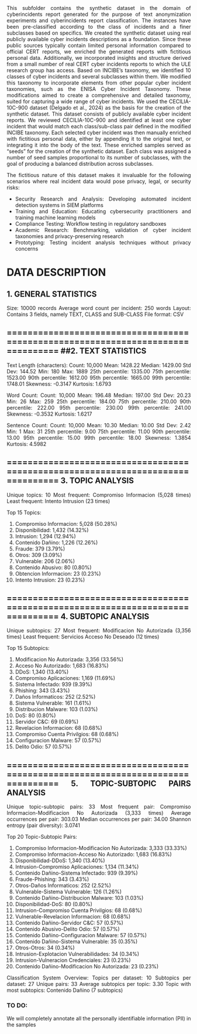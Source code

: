 <div align="justify">This subfolder contains the synthetic dataset in the domain of cyberincidents report generated for the purpose of text anonymization experiments and cyberincidents report classification. The instances have been pre-classified according to the class of incidents and a finer subclasses based on specifics. We created the synthetic dataset using real publicly available cyber incidents descriptions as a foundation. Since these public sources typically contain limited personal information compared to official CERT reports, we enriched the generated reports with fictitious personal data. Additionally, we incorporated insights and structure derived from a small number of real CERT cyber incidents reports to which the ULE research group has access.
Based on INCIBE’s taxonomy,  we identified 10 classes of cyber incidents and several subclasses within them. We modified this taxonomy to incorporate elements from other popular cyber incident taxonomies, such as the ENISA Cyber Incident Taxonomy. These modifications aimed to create a comprehensive and detailed taxonomy, suited for capturing a wide range of cyber incidents.
We used the CECILIA-10C-900 dataset (Delgado et al., 2024) as the basis for the creation of the synthetic dataset. This dataset consists of publicly available cyber incident reports. We reviewed CECILIA-10C-900 and identified at least one cyber incident that would match each class/sub-class pair defined in the modified INCIBE taxonomy.
Each selected cyber incident was then manually enriched with fictitious personal data, either by appending it to the original text, or integrating it into the body of the text. These enriched samples served as “seeds” for the creation of the synthetic dataset. Each class was assigned a number of seed samples proportional to its number of subclasses, with the goal of producing a balanced distribution across subclasses.

The fictitious nature of this dataset makes it invaluable for the following scenarios where real incident data would pose privacy, legal, or security risks:
- Security Research and Analysis: Developing automated incident detection systems in SIEM platforms
- Training and Education: Educating cybersecurity practitioners and training machine learning models
- Compliance Testing: Workflow testing in regulatory sandboxes
- Academic Research: Benchmarking, validation of cyber incident taxonomies and privacy-preserving research
- Prototyping: Testing incident analysis techniques without privacy concerns

# DATA DESCRIPTION
## 1. GENERAL STATISTICS
Size: 10000 records
Average word count per incident: 250 words
Layout: Contains 3 fields, namely TEXT, CLASS and SUB-CLASS
File format: CSV

================================================================================
##2. TEXT STATISTICS
--------------------------------------------------

Text Length (characters):
  Count: 10,000
  Mean: 1428.22
  Median: 1429.00
  Std Dev: 144.52
  Min: 180
  Max: 1889
  25th percentile: 1335.00
  75th percentile: 1523.00
  90th percentile: 1612.00
  95th percentile: 1665.00
  99th percentile: 1748.01
  Skewness: -0.3147
  Kurtosis: 1.6793

Word Count:
  Count: 10,000
  Mean: 196.48
  Median: 197.00
  Std Dev: 20.23
  Min: 26
  Max: 259
  25th percentile: 184.00
  75th percentile: 210.00
  90th percentile: 222.00
  95th percentile: 230.00
  99th percentile: 241.00
  Skewness: -0.3532
  Kurtosis: 1.6217

Sentence Count:
  Count: 10,000
  Mean: 10.30
  Median: 10.00
  Std Dev: 2.42
  Min: 1
  Max: 31
  25th percentile: 9.00
  75th percentile: 11.00
  90th percentile: 13.00
  95th percentile: 15.00
  99th percentile: 18.00
  Skewness: 1.3854
  Kurtosis: 4.5982

================================================================================
3. TOPIC ANALYSIS
--------------------------------------------------
Unique topics: 10
Most frequent: Compromiso Informacion (5,028 times)
Least frequent: Intento Intrusion (23 times)

Top 15 Topics:
   1. Compromiso Informacion: 5,028 (50.28%)
   2. Disponibilidad: 1,432 (14.32%)
   3. Intrusion: 1,294 (12.94%)
   4. Contenido Dañino: 1,226 (12.26%)
   5. Fraude: 379 (3.79%)
   6. Otros: 309 (3.09%)
   7. Vulnerable: 206 (2.06%)
   8. Contenido Abusivo: 80 (0.80%)
   9. Obtencion Informacion: 23 (0.23%)
  10. Intento Intrusion: 23 (0.23%)

================================================================================
4. SUBTOPIC ANALYSIS
--------------------------------------------------
Unique subtopics: 27
Most frequent: Modificacion No Autorizada (3,356 times)
Least frequent: Servicios Acceso No Deseado (12 times)

Top 15 Subtopics:
   1. Modificacion No Autorizada: 3,356 (33.56%)
   2. Acceso No Autorizado: 1,683 (16.83%)
   3. DDoS: 1,340 (13.40%)
   4. Compromiso Aplicaciones: 1,169 (11.69%)
   5. Sistema Infectado: 939 (9.39%)
   6. Phishing: 343 (3.43%)
   7. Daños Informaticos: 252 (2.52%)
   8. Sistema Vulnerable: 161 (1.61%)
   9. Distribucion Malware: 103 (1.03%)
  10. DoS: 80 (0.80%)
  11. Servidor C&C: 69 (0.69%)
  12. Revelacion Informacion: 68 (0.68%)
  13. Compromiso Cuenta Privilgios: 68 (0.68%)
  14. Configuracion Malware: 57 (0.57%)
  15. Delito Odio: 57 (0.57%)

================================================================================
5. TOPIC-SUBTOPIC PAIRS ANALYSIS
--------------------------------------------------
Unique topic-subtopic pairs: 33
Most frequent pair: Compromiso Informacion-Modificacion No Autorizada (3,333 times)
Average occurrences per pair: 303.03
Median occurrences per pair: 34.00
Shannon entropy (pair diversity): 3.0741

Top 20 Topic-Subtopic Pairs:
   1. Compromiso Informacion-Modificacion No Autorizada: 3,333 (33.33%)
   2. Compromiso Informacion-Acceso No Autorizado: 1,683 (16.83%)
   3. Disponibilidad-DDoS: 1,340 (13.40%)
   4. Intrusion-Compromiso Aplicaciones: 1,134 (11.34%)
   5. Contenido Dañino-Sistema Infectado: 939 (9.39%)
   6. Fraude-Phishing: 343 (3.43%)
   7. Otros-Daños Informaticos: 252 (2.52%)
   8. Vulnerable-Sistema Vulnerable: 126 (1.26%)
   9. Contenido Dañino-Distribucion Malware: 103 (1.03%)
  10. Disponibilidad-DoS: 80 (0.80%)
  11. Intrusion-Compromiso Cuenta Privilgios: 68 (0.68%)
  12. Vulnerable-Revelacion Informacion: 68 (0.68%)
  13. Contenido Dañino-Servidor C&C: 57 (0.57%)
  14. Contenido Abusivo-Delito Odio: 57 (0.57%)
  15. Contenido Dañino-Configuracion Malware: 57 (0.57%)
  16. Contenido Dañino-Sistema Vulnerable: 35 (0.35%)
  17. Otros-Otros: 34 (0.34%)
  18. Intrusion-Explotacion Vulnerabilidades: 34 (0.34%)
  19. Intrusion-Vulneracion Credenciales: 23 (0.23%)
  20. Contenido Dañino-Modificacion No Autorizada: 23 (0.23%)

Classification System Overview:
  Topics per dataset: 10
  Subtopics per dataset: 27
  Unique pairs: 33
  Average subtopics per topic: 3.30
  Topic with most subtopics: Contenido Dañino (7 subtopics)


### TO DO:
We will completely annotate all the personally identifiable information (PII) in the samples</div> 
